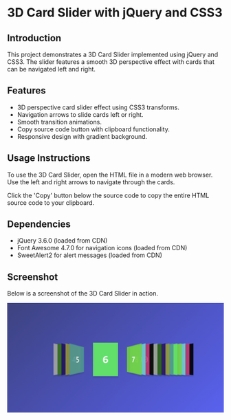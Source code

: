 # 3D Card Slider with jQuery and CSS3

## Introduction
This project demonstrates a 3D Card Slider implemented using jQuery and CSS3. The slider features a smooth 3D perspective effect with cards that can be navigated left and right.

## Features
- 3D perspective card slider effect using CSS3 transforms.
- Navigation arrows to slide cards left or right.
- Smooth transition animations.
- Copy source code button with clipboard functionality.
- Responsive design with gradient background.

## Usage Instructions
To use the 3D Card Slider, open the HTML file in a modern web browser. Use the left and right arrows to navigate through the cards.

Click the 'Copy' button below the source code to copy the entire HTML source code to your clipboard.

## Dependencies
- jQuery 3.6.0 (loaded from CDN)
- Font Awesome 4.7.0 for navigation icons (loaded from CDN)
- SweetAlert2 for alert messages (loaded from CDN)

## Screenshot
Below is a screenshot of the 3D Card Slider in action.

![Screenshot](screenshot.png)
